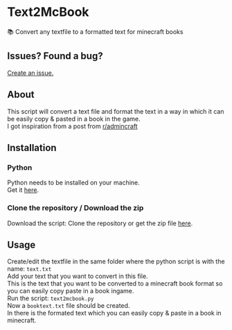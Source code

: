 # Text2McBook
📚 Convert any textfile to a formatted text for minecraft books

## Issues? Found a bug? 
[Create an issue.](https://github.com/Neocky/Text2McBook/issues/new/choose) 

## About
This script will convert a text file and format the text in a way in which it can be easily copy & pasted in a book in the game.  
I got inspiration from a post from [r/admincraft](https://www.reddit.com/r/admincraft/)  

## Installation
### Python
Python needs to be installed on your machine.  
Get it [here](https://www.python.org/downloads/).  
### Clone the repository / Download the zip
Download the script:
Clone the repository or get the zip file [here](https://github.com/Neocky/Text2McBook/archive/refs/heads/main.zip).

## Usage
Create/edit the textfile in the same folder where the python script is with the name: `text.txt`  
Add your text that you want to convert in this file.  
This is the text that you want to be converted to a minecraft book format so you can easily copy paste in a book ingame.  
Run the script: `text2mcbook.py`  
Now a `booktext.txt` file should be created.  
In there is the formated text which you can easily copy & paste in a book in minecraft.
